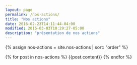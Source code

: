 ```yaml
---
layout: page
permalink: /nos-actions/
title: "Nos actions"
date: 2016-02-23T14:11:44-04:00
modified: 2016-03-03T10:29:27-05:00
description: "présentation de nos actions"
---
```


{% assign nos-actions = site.nos-actions | sort: "order" %}


{% for post in nos-actions %}
  {{post.content}}
{% endfor %}
